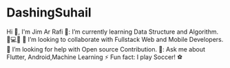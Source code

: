 # DashingSuhail
Hi 👋, I'm Jim Ar Rafi
🌱: I’m currently learning Data Structure and Algorithm. 🧠💻🤖
👯 I’m looking to collaborate with Fullstack Web and Mobile Developers.
🤔 I’m looking for help with Open source Contribution.
💬: Ask me about Flutter, Android,Machine Learning
⚡ Fun fact: I play Soccer! ⚽